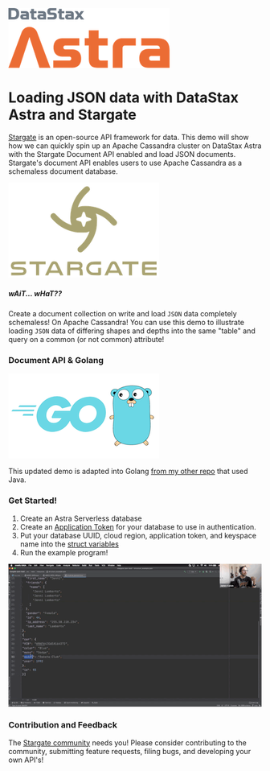 ![Astra Logo](gif/astra.png)
# Loading JSON data with DataStax Astra and Stargate
[Stargate](http://www.stargate.io) is an open-source API framework for data.
This demo will show how we can quickly spin up an Apache Cassandra cluster on DataStax Astra with the Stargate Document API enabled and load JSON documents.
Stargate's document API enables users to use Apache Cassandra as a schemaless document database.

![Stargate](gif/stargate.png)

##### _wAiT... wHaT??_
Create a document collection on write and load `JSON` data completely schemaless! On Apache Cassandra!
You can use this demo to illustrate loading `JSON` data of differing shapes and depths into the same "table" and query on a common (or not common) attribute!
### Document API & Golang
![Golang](gif/Golang.png)

This updated demo is adapted into Golang [from my other repo](https://github.com/jamesc127/stargate-json-load) that used Java. 
### Get Started!
1. Create an Astra Serverless database
2. Create an [Application Token](https://docs.datastax.com/en/astra/docs/manage-application-tokens.html) for your database to use in authentication.
3. Put your database UUID, cloud region, application token, and keyspace name into the [struct variables](./src/main.go)
4. Run the example program!

![Software Test](gif/demo.gif)

### Contribution and Feedback
The [Stargate community](https://stargate.io/community) needs you! Please consider contributing to the community, submitting feature requests, filing bugs, and developing your own API's!  